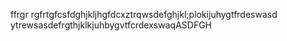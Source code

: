 ffrgr
rgfrtgfcsfdghjkljhgfdcxztrqwsdefghjkl;plokijuhygtfrdeswasd
ytrewsasdefrgthjklkjuhbygvtfcrdexswaqASDFGH
